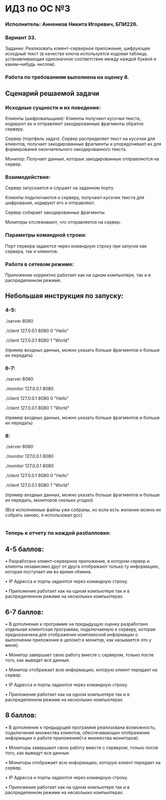 # ИДЗ по ОС №3

### Исполнитель: Анненков Никита Игоревич, БПИ226.

### Вариант 33.
Задание: Реализовать клиент–серверное приложение, шифрующее
исходный текст (в качестве ключа используется кодовая
таблица, устанавливающая однозначное соответствие
между каждой буквой и каким–нибудь числом).

### Работа по требованиям выполнена на оценку 8.


## Сценарий решаемой задачи
### Исходные сущности и их поведение:

  Клиенты (шифровальщики): Клиенты получают кусочки текста, кодируют их и отправляют закодированные фрагменты обратно серверу.


  Сервер (портфель задач): Сервер распределяет текст на кусочки для клиентов, получает закодированные фрагменты и упорядочивает их для формирования окончательного закодированного текста.

  Монитор: Получает данные, которые закодированные отправляются на сервер.
  
### Взаимодействие:

  Сервер запускается и слушает на заданном порту.
  
  Клиенты подключаются к серверу, получают кусочек текста для шифрования, кодируют его и отправляют.
  
  Сервер собирает закодированные фрагменты.

  Мониторы отслеживают, что отправляется на сервер.
  
### Параметры командной строки:

  Порт сервера задаются через командную строку при запуске как сервера, так и клиентов.

### Работа в сетевом режиме:

  Приложение корректно работает как на одном компьютере, так и в распределенном режиме.


## Небольшая инструкция по запуску:

### 4-5:

  ./server 8080 

  ./client 127.0.0.1 8080 0 "Hello"

  ./client 127.0.0.1 8080 1 "World"

  (пример входных данных, можно указать больше фрагментов и больше их передать)


### 6-7:

  ./server 8080 

  ./monitor 127.0.0.1 8080

  ./client 127.0.0.1 8080 0 "Hello"

  ./client 127.0.0.1 8080 1 "World"

  (пример входных данных, можно указать больше фрагментов и больше их передать)


### 8:

  ./server 8080

  ./monitor 127.0.0.1 8080

  ./monitor 127.0.0.1 8080

  ./client 127.0.0.1 8080 0 "Hello"

  ./client 127.0.0.1 8080 1 "World"

  (пример входных данных, можно указать больше фрагментов и больше их передать, мониторов сколько угодно)
  



(Все исполняемые файлы уже собраны, но если есть желание можно их собрать заново, я использовал gcc)




#
### Теперь к отчету по каждой разбалловке:

## 4-5 баллов:

• Разработано клиент–серверное приложение, в котором сервер и клиенты независимо друг от друга отображают только ту информацию, которая поступает им во время обмена. 

• IP Адресса и порты задаются через командную строку.

• Приложение работает как на одном компьютере так и в распределенном режиме на нескольких
компьютерах.


## 6-7 баллов:

• В дополнение к программе на предыдущую оценку разработано отдельная клиентская программа, подключаемую к серверу, которая предназначена для отображение комплексной информации о выполнении приложения в целом(т.е монитор, как называется это у меня). 

• Монитор завершает свою работу вместе с сервером, только после того, как выведет все данные.

• Монитор отображает всю информацию, которую клиент передает на сервер.

• IP Адресса и порты задаются через командную строку.

• Приложение работает как на одном компьютере так и в распределенном режиме на нескольких
компьютерах.

## 8 баллов:

• В дополнение к предыдущей программе реализована возможность, подключения множества клиентов, обеспечивающих отображение информации о работе приложения(т.е множества мониторов).

• Мониторы завершают свою работу вместе с сервером, только после того, как выведут все данные.

• Мониторы отображает всю информацию, которую клиент передает на сервер.

• IP Адресса и порты задаются через командную строку.

• Приложение работает как на одном компьютере так и в распределенном режиме на нескольких
компьютерах.






